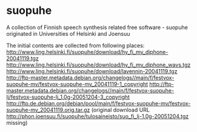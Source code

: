 suopuhe
=======

A collection of Finnish speech synthesis related free software - suopuhe originated in Universities of Helsinki and Joensuu

The initial contents are collected from following places:
http://www.ling.helsinki.fi/suopuhe/download/hy_fi_mv_diphone-20041119.tgz
http://www.ling.helsinki.fi/suopuhe/download/hy_fi_mv_diphone_wavs.tgz
http://www.ling.helsinki.fi/suopuhe/download/lavennin-20041119.tgz
http://ftp-master.metadata.debian.org/changelogs//main/f/festvox-suopuhe-mv/festvox-suopuhe-mv_20041119-1_copyright
http://ftp-master.metadata.debian.org/changelogs//main/f/festvox-suopuhe-lj/festvox-suopuhe-lj_1.0g-20051204-3_copyright
http://ftp.de.debian.org/debian/pool/main/f/festvox-suopuhe-mv/festvox-suopuhe-mv_20041119.orig.tar.gz (original download URL http://phon.joensuu.fi/suopuhe/tulosaineisto/suo_fi_lj-1.0g-20051204.tgz missing)
